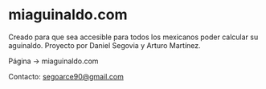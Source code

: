 # miaguinaldo.com

Creado para que sea accesible para todos los mexicanos poder calcular su aguinaldo. Proyecto por Daniel Segovia y Arturo Martínez. 

Página -> miaguinaldo.com

Contacto: segoarce90@gmail.com




